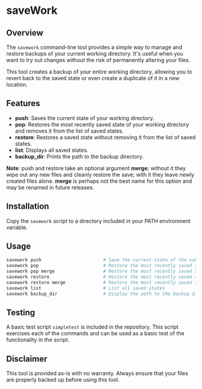 # saveWork

## Overview

The `savework` command-line tool provides a simple way to manage and restore backups of your current working directory. It's useful when you want to try out changes without the risk of permanently altering your files.

This tool creates a backup of your entire working directory, allowing you to revert back to the saved state or even create a duplicate of it in a new location.

## Features

* **push**: Saves the current state of your working directory.
* **pop**: Restores the most recently saved state of your working directory and removes it from the list of saved states.
* **restore**: Restores a saved state without removing it from the list of saved states. 
* **list**: Displays all saved states.
* **backup_dir**: Prints the path to the backup directory.

**Note**: push and restore take an optional argument **merge**; without it they wipe out any new files and cleanly restore the save; with it they leave newly created files alone. **merge** is perhaps not the best name for this option and may be renamed in future releases.


## Installation

Copy the `savework` script to a directory included in your PATH environment variable.

## Usage

```bash
savework push                       # Save the current state of the subtree rooted in the current working directory.
savework pop                        # Restore the most recently saved state cleanly -- deleting any newly created files, and delete the backup
savework pop merge                  # Restore the most recently saved state on top of the current work, preserving any created files, and delete the backup
savework restore                    # Restore the most recently saved state cleanly -- deleting any newly created files, without deleting the backup
savework restore merge              # Restore the most recently saved state on top of the current work, preserving any newly created files, without deleting the backup
savework list                       # List all saved states
savework backup_dir                 # Display the path to the backup directory
```

## Testing

A basic test script `simpletest` is included in the repository. This script exercises each of the commands and can be used as a basic test of the functionality in the script.

## Disclaimer

This tool is provided as-is with no warranty. Always ensure that your files are properly backed up before using this tool.
